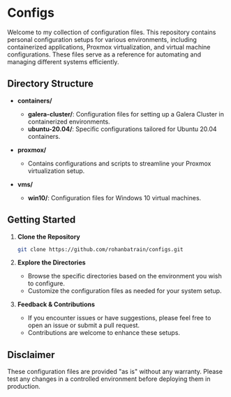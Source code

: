 # Configs

Welcome to my collection of configuration files. This repository contains personal configuration setups for various environments, including containerized applications, Proxmox virtualization, and virtual machine configurations. These files serve as a reference for automating and managing different systems efficiently.

## Directory Structure

- **containers/**
  - **galera-cluster/**: Configuration files for setting up a Galera Cluster in containerized environments.
  - **ubuntu-20.04/**: Specific configurations tailored for Ubuntu 20.04 containers.
  
- **proxmox/**
  - Contains configurations and scripts to streamline your Proxmox virtualization setup.

- **vms/**
  - **win10/**: Configuration files for Windows 10 virtual machines.

## Getting Started

1. **Clone the Repository**
   ```bash
   git clone https://github.com/rohanbatrain/configs.git
   ```

2. **Explore the Directories**
   - Browse the specific directories based on the environment you wish to configure.
   - Customize the configuration files as needed for your system setup.

3. **Feedback & Contributions**
   - If you encounter issues or have suggestions, please feel free to open an issue or submit a pull request.
   - Contributions are welcome to enhance these setups.

## Disclaimer

These configuration files are provided "as is" without any warranty. Please test any changes in a controlled environment before deploying them in production.
